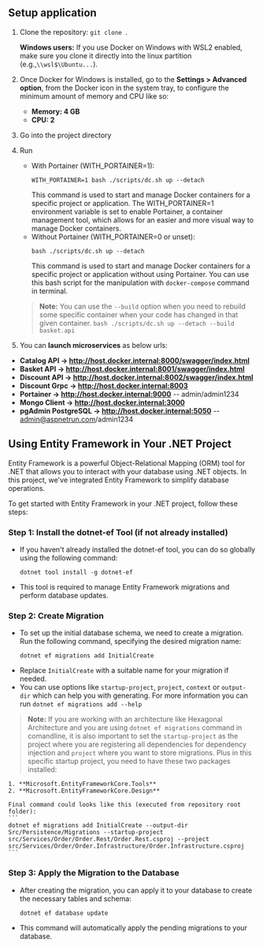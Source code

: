 ## Setup application
1. Clone the repository: `git clone `.
   
   **Windows users:** If you use Docker on Windows with WSL2 enabled, make sure you clone it directly into the linux partition (e.g.,`\\wsl$\Ubuntu...`).
1. Once Docker for Windows is installed, go to the **Settings > Advanced option**, from the Docker icon in the system tray, to configure the minimum amount of memory and CPU like so:
	* **Memory: 4 GB**
	* **CPU: 2**
1. Go into the project directory
1. Run
	* With Portainer (WITH_PORTAINER=1):
		```
		WITH_PORTAINER=1 bash ./scripts/dc.sh up --detach
		```
		This command is used to start and manage Docker containers for a specific project or application. The WITH_PORTAINER=1 environment variable is set to enable Portainer, a container management tool, which allows for an easier and more visual way to manage Docker containers.
	* Without Portainer (WITH_PORTAINER=0 or unset):
		```
		bash ./scripts/dc.sh up --detach
		```
		This command is used to start and manage Docker containers for a specific project or application without using Portainer. You can use this bash script for the manipulation with `docker-compose` command in terminal.

	> **Note:** You can use the `--build` option when you need to rebuild some specific container when your code has changed in that given container.
		```
		bash ./scripts/dc.sh up --detach --build basket.api
		```
1. You can **launch microservices** as below urls:

* **Catalog API -> http://host.docker.internal:8000/swagger/index.html**
* **Basket API -> http://host.docker.internal:8001/swagger/index.html**
* **Discount API -> http://host.docker.internal:8002/swagger/index.html**
* **Discount Grpc -> http://host.docker.internal:8003**
* **Portainer -> http://host.docker.internal:9000**   -- admin/admin1234
* **Mongo Client -> http://host.docker.internal:3000**
* **pgAdmin PostgreSQL -> http://host.docker.internal:5050**   -- admin@aspnetrun.com/admin1234

## Using Entity Framework in Your .NET Project
Entity Framework is a powerful Object-Relational Mapping (ORM) tool for .NET that allows you to interact with your database using .NET objects.
In this project, we've integrated Entity Framework to simplify database operations.

To get started with Entity Framework in your .NET project, follow these steps:

### Step 1: Install the dotnet-ef Tool (if not already installed)

* If you haven't already installed the dotnet-ef tool, you can do so globally using the following command:
	```
	dotnet tool install -g dotnet-ef
	```
* This tool is required to manage Entity Framework migrations and perform database updates.

### Step 2: Create Migration

* To set up the initial database schema, we need to create a migration. Run the following command, specifying the desired migration name:
	```
	dotnet ef migrations add InitialCreate
	```
* Replace `InitialCreate` with a suitable name for your migration if needed.
* You can use options like `startup-project`, `project`, `context` or `output-dir` which can help you with generating.
For more information you can run `dotnet ef migrations add --help`

> **Note:** If you are working with an architecture like Hexagonal Architecture and you are using `dotnet ef migrations` command in comandline,
it is also important to set the `startup-project` as the project where you are registering all dependencies for dependency injection and `project` where you want to store migrations.
Plus in this specific startup project, you need to have these two packages installed:

	1. **Microsoft.EntityFrameworkCore.Tools**
	2. **Microsoft.EntityFrameworkCore.Design**

	Final command could looks like this (executed from repository root folder):
	```
	dotnet ef migrations add InitialCreate --output-dir Src/Persistence/Migrations --startup-project src/Services/Order/Order.Rest/Order.Rest.csproj --project src/Services/Order/Order.Infrastructure/Order.Infrastructure.csproj
	```

### Step 3: Apply the Migration to the Database

* After creating the migration, you can apply it to your database to create the necessary tables and schema:
	```
	dotnet ef database update
	```
* This command will automatically apply the pending migrations to your database.